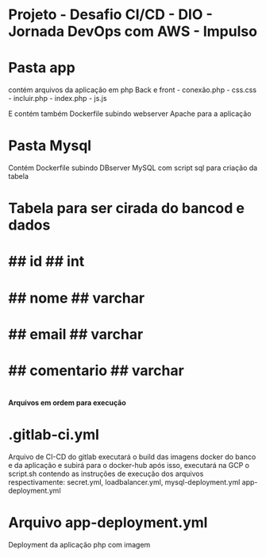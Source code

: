 # Projeto - Desafio CI/CD - DIO - Jornada DevOps com AWS - Impulso

# Pasta app
contém arquivos da aplicação em php Back e front
    - conexão.php
    - css.css
    - incluir.php
    - index.php
    - js.js

E contém também Dockerfile subindo webserver Apache para a aplicação

# Pasta Mysql
Contém Dockerfile subindo DBserver MySQL
com script sql para criação da tabela

# Tabela para ser cirada do bancod e dados
# ############################
# ## id         ## int      ##
# ## nome       ## varchar  ##
# ## email      ## varchar  ##
# ## comentario ## varchar  ##
# ############################

#### Arquivos em ordem para execução
# .gitlab-ci.yml
Arquivo de CI-CD do gitlab executará o build das imagens docker do banco e da aplicação e subirá para o docker-hub
após isso, executará na GCP o script.sh contendo as instruções de execução dos arquivos respectivamente: 
secret.yml,
loadbalancer.yml,
mysql-deployment.yml
app-deployment.yml

# Arquivo app-deployment.yml
Deployment da aplicação php com imagem 
